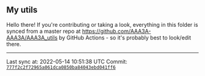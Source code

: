 ## My utils

Hello there! If you're contributing or taking a look, everything in this folder
is synced from a master repo at https://github.com/AAA3A-AAA3A/AAA3A_utils by GitHub Actions -
so it's probably best to look/edit there.

---

Last sync at: 2022-05-14 10:51:38 UTC
Commit: [`777f2c2f72965a061dca0850ba84043ebd041ff6`](https://github.com/AAA3A-AAA3A/AAA3A_utils/commit/777f2c2f72965a061dca0850ba84043ebd041ff6)
